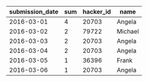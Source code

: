 |submission_date|sum|hacker_id|name|
|---|---|---|---|
|2016-03-01|4|20703|Angela|
|2016-03-02|2|79722|Michael|
|2016-03-03|2|20703|Angela|
|2016-03-04|2|20703|Angela|
|2016-03-05|1|36396|Frank|
|2016-03-06|1|20703|Angela|
